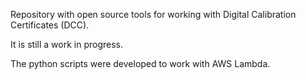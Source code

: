 Repository with open source tools for working with Digital Calibration Certificates (DCC).

It is still a work in progress.

The python scripts were developed to work with AWS Lambda.
